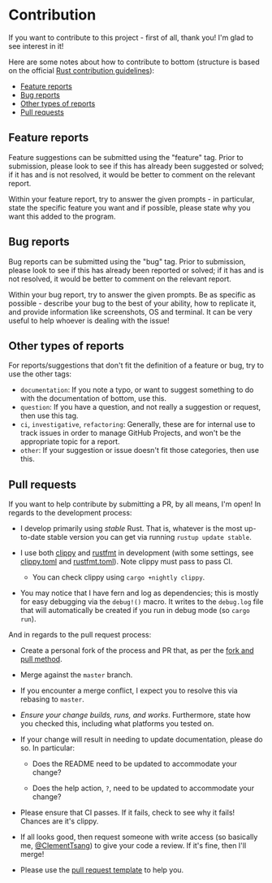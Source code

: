 # Contribution

If you want to contribute to this project - first of all, thank you! I'm glad to see interest in it!

Here are some notes about how to contribute to bottom (structure is based on the official
[Rust contribution guidelines](https://github.com/rust-lang/rust/blob/master/CONTRIBUTING.md)):

- [Feature reports](#feature-reports)
- [Bug reports](#bug-reports)
- [Other types of reports](#other-types-of-reports)
- [Pull requests](#pull-requests)

## Feature reports

Feature suggestions can be submitted using the "feature" tag.  Prior to submission, please look to see if this has already been suggested or solved; if it has and is not resolved, it would be better to comment on the relevant report.

Within your feature report, try to answer the given prompts - in particular, state the specific feature you want and if possible, please state why you want this added to the program.

## Bug reports

Bug reports can be submitted using the "bug" tag.  Prior to submission, please look to see if this has already been reported or solved; if it has and is not resolved, it would be better to comment on the relevant report.

Within your bug report, try to answer the given prompts. Be as specific as possible - describe your bug to the best of your ability, how to replicate it, and provide information like screenshots, OS and terminal. It can be very useful to help whoever is dealing with the issue!

## Other types of reports

For reports/suggestions that don't fit the definition of a feature or bug, try to use the other tags:

- `documentation`: If you note a typo, or want to suggest something to do with the documentation of bottom, use this.
- `question`: If you have a question, and not really a suggestion or request, then use this tag.
- `ci`, `investigative`, `refactoring`: Generally, these are for internal use to track issues in order to manage GitHub Projects, and won't be the appropriate topic for a report.
- `other`: If your suggestion or issue doesn't fit those categories, then use this.

## Pull requests

If you want to help contribute by submitting a PR, by all means, I'm open! In regards to the development process:

- I develop primarily using _stable_ Rust. That is, whatever is the most up-to-date stable version you can get via running
  `rustup update stable`.

- I use both [clippy](https://github.com/rust-lang/rust-clippy) and [rustfmt](https://github.com/rust-lang/rustfmt) in development (with some settings, see [clippy.toml](./clippy.toml) and [rustfmt.toml](rustfmt.toml)). Note clippy must pass to pass CI.

  - You can check clippy using `cargo +nightly clippy`.

- You may notice that I have fern and log as dependencies; this is mostly for easy debugging via the `debug!()` macro. It writes to the
  `debug.log` file that will automatically be created if you run in debug mode (so `cargo run`).

And in regards to the pull request process:

- Create a personal fork of the process and PR that, as per the [fork and pull method](https://help.github.com/en/github/collaborating-with-issues-and-pull-requests/about-collaborative-development-models).

- Merge against the `master` branch.

- If you encounter a merge conflict, I expect you to resolve this via rebasing to `master`.

- _Ensure your change builds, runs, and works_. Furthermore, state how you checked this, including what platforms you tested on.

- If your change will result in needing to update documentation, please do so. In particular:

  - Does the README need to be updated to accommodate your change?

  - Does the help action, `?`, need to be updated to accommodate your change?

- Please ensure that CI passes. If it fails, check to see why it fails! Chances are it's clippy.

- If all looks good, then request someone with write access (so basically me, [@ClementTsang](https://github.com/ClementTsang)) to give your code a review. If it's fine, then I'll merge!

- Please use the [pull request template](https://github.com/ClementTsang/bottom/blob/master/.github/pull_request_template.md) to help you.
